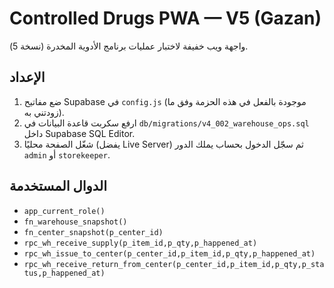 # Controlled Drugs PWA — V5 (Gazan)

واجهة ويب خفيفة لاختبار عمليات برنامج الأدوية المخدرة (نسخة 5).

## الإعداد
1) ضع مفاتيح Supabase في `config.js` (موجودة بالفعل في هذه الحزمة وفق ما زودتني به).
2) ارفع سكربت قاعدة البيانات في `db/migrations/v4_002_warehouse_ops.sql` داخل Supabase SQL Editor.
3) شغّل الصفحة محليًا (يفضل Live Server) ثم سجّل الدخول بحساب يملك الدور `admin` أو `storekeeper`.

## الدوال المستخدمة
- `app_current_role()`
- `fn_warehouse_snapshot()`
- `fn_center_snapshot(p_center_id)`
- `rpc_wh_receive_supply(p_item_id,p_qty,p_happened_at)`
- `rpc_wh_issue_to_center(p_center_id,p_item_id,p_qty,p_happened_at)`
- `rpc_wh_receive_return_from_center(p_center_id,p_item_id,p_qty,p_status,p_happened_at)`
